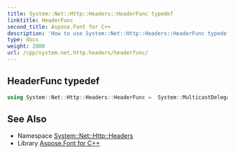 ```yaml
---
title: System::Net::Http::Headers::HeaderFunc typedef
linktitle: HeaderFunc
second_title: Aspose.Font for C++
description: 'How to use System::Net::Http::Headers::HeaderFunc typedef in C++.'
type: docs
weight: 2800
url: /cpp/system.net.http.headers/headerfunc/
---
```

## HeaderFunc typedef




```cpp
using System::Net::Http::Headers::HeaderFunc =  System::MulticastDelegate<TResult()>
```

## See Also

* Namespace [System::Net::Http::Headers](../)
* Library [Aspose.Font for C++](../../)
